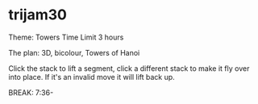 # trijam30

Theme: Towers
Time Limit 3 hours

The plan:
3D, bicolour, Towers of Hanoi

Click the stack to lift a segment, click a different stack to make it fly over into place. 
If it's an invalid move it will lift back up. 

BREAK: 7:36-

